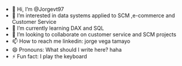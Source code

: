 - 👋 Hi, I’m @Jorgevt97
- 👀 I’m interested in data systems applied to SCM ,e-commerce and Customer Service
- 🌱 I’m currently learning DAX and SQL
- 💞️ I’m looking to collaborate on customer service and SCM projects
- 📫 How to reach me linkedin: jorge vega tamayo
- 😄 Pronouns: What should I write here? haha
- ⚡ Fun fact: I play the keyboard

<!---
Jorgevt97/Jorgevt97 is a ✨ special ✨ repository because its `README.md` (this file) appears on your GitHub profile.
You can click the Preview link to take a look at your changes.
--->
